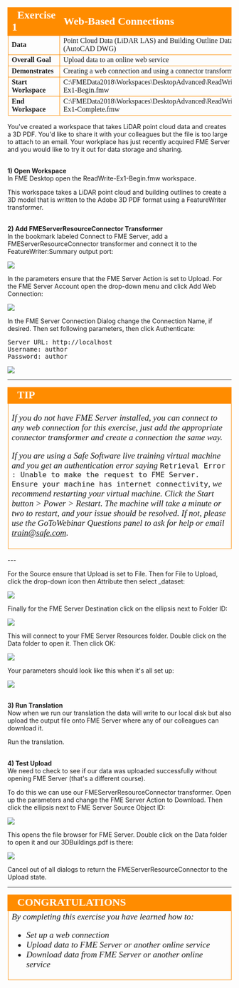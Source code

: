 <!--Exercise Section-->


<table style="border-spacing: 0px;border-collapse: collapse;font-family:serif">
<tr>
<td style="vertical-align:middle;background-color:darkorange;border: 2px solid darkorange">
<i class="fa fa-cogs fa-lg fa-pull-left fa-fw" style="color:white;padding-right: 12px;vertical-align:text-top"></i>
<span style="color:white;font-size:x-large;font-weight: bold">Exercise 1</span>
</td>
<td style="border: 2px solid darkorange;background-color:darkorange;color:white">
<span style="color:white;font-size:x-large;font-weight: bold">Web-Based Connections</span>
</td>
</tr>

<tr>
<td style="border: 1px solid darkorange; font-weight: bold">Data</td>
<td style="border: 1px solid darkorange">Point Cloud Data (LiDAR LAS) and Building Outline Data (AutoCAD DWG) </td>
</tr>

<tr>
<td style="border: 1px solid darkorange; font-weight: bold">Overall Goal</td>
<td style="border: 1px solid darkorange">Upload data to an online web service</td>
</tr>

<tr>
<td style="border: 1px solid darkorange; font-weight: bold">Demonstrates</td>
<td style="border: 1px solid darkorange">Creating a web connection and using a connector transformer</td>
</tr>

<tr>
<td style="border: 1px solid darkorange; font-weight: bold">Start Workspace</td>
<td style="border: 1px solid darkorange">C:\FMEData2018\Workspaces\DesktopAdvanced\ReadWrite-Ex1-Begin.fmw</td>
</tr>

<tr>
<td style="border: 1px solid darkorange; font-weight: bold">End Workspace</td>
<td style="border: 1px solid darkorange">C:\FMEData2018\Workspaces\DesktopAdvanced\ReadWrite-Ex1-Complete.fmw</td>
</tr>

</table>

You've created a workspace that takes LiDAR point cloud data and creates a 3D PDF. You'd like to share it with your colleagues but the file is too large to attach to an email. Your workplace has just recently acquired FME Server and you would like to try it out for data storage and sharing.

<br>**1) Open Workspace**
<br>In FME Desktop open the ReadWrite-Ex1-Begin.fmw workspace.

This workspace takes a LiDAR point cloud and building outlines to create a 3D model that is written to the Adobe 3D PDF format using a FeatureWriter transformer.


<br>**2) Add FMEServerResourceConnector Transformer**
<br>In the bookmark labeled Connect to FME Server, add a FMEServerResourceConnector transformer and connect it to the FeatureWriter:Summary output port:

![](./Images/Img3.200.Ex1.FMEServerResourceConnector.png)

In the parameters ensure that the FME Server Action is set to Upload. For the FME Server Account open the drop-down menu and click Add Web Connection:

![](./Images/Img3.201.Ex1.AddWebConnection.png)

In the FME Server Connection Dialog change the Connection Name, if desired. Then set following parameters, then click Authenticate:

<pre>
Server URL: http://localhost
Username: author
Password: author
</pre>

![](./Images/Img3.202.Ex1.ConnectionCredentials.png)

---

<!--Warning Section-->

<table style="border-spacing: 0px">
<tr>
<td style="vertical-align:middle;background-color:darkorange;border: 2px solid darkorange">
<i class="fa fa-info-circle fa-lg fa-pull-left fa-fw" style="color:white;padding-right: 12px;vertical-align:text-top"></i>
<span style="color:white;font-size:x-large;font-weight: bold;font-family:serif">TIP</span>
</td>
</tr>

<tr>
<td style="border: 1px solid darkorange">
<span style="font-family:serif; font-style:italic; font-size:larger">
  <p>If you do not have FME Server installed, you can connect to any web connection for this exercise, just add the appropriate connector transformer and create a connection the same way.</p>
  <p>If you are using a Safe Software live training virtual machine and you get an authentication error saying <span style="font-style:normal"><code>Retrieval Error : Unable to make the request to FME Server. Ensure your machine has internet connectivity</code></span>, we recommend restarting your virtual machine. Click the Start button > Power > Restart. The machine will take a minute or two to restart, and your issue should be resolved. If not, please use the GoToWebinar Questions panel to ask for help or email <a href="mailto:train@safe.com">train@safe.com</a>.</p>
</span>
</td>
</tr>
</table>
---

For the Source ensure that Upload is set to File. Then for File to Upload, click the drop-down icon then Attribute then select _dataset:

![](./Images/Img3.203.Ex1.SourceFileToUpload.png)

Finally for the FME Server Destination click on the ellipsis next to Folder ID:

![](./Images/Img3.204.Ex1.FolderID.png)

This will connect to your FME Server Resources folder. Double click on the Data folder to open it. Then click OK:

![](./Images/Img3.205.Ex1.FMEServerFolderSelect.png)

Your parameters should look like this when it's all set up:

![](./Images/Img3.206.Ex1.FMEServerConnectorParam.png)


<br>**3) Run Translation**
<br>Now when we run our translation the data will write to our local disk but also upload the output file onto FME Server where any of our colleagues can download it.

Run the translation.

<br>**4) Test Upload**
<br>We need to check to see if our data was uploaded successfully without opening FME Server (that's a different course).

To do this we can use our FMEServerResourceConnector transformer. Open up the parameters and change the FME Server Action to Download. Then click the ellipsis next to FME Server Source Object ID:

![](./Images/Img3.207.Ex1.RequestDownload.png)

This opens the file browser for FME Server. Double click on the Data folder to open it and our 3DBuildings.pdf is there:

![](./Images/Img3.208.Ex1.FolderOutput.png)

Cancel out of all dialogs to return the FMEServerResourceConnector to the Upload state.


---

<!--Exercise Congratulations Section-->

<table style="border-spacing: 0px">
<tr>
<td style="vertical-align:middle;background-color:darkorange;border: 2px solid darkorange">
<i class="fa fa-thumbs-o-up fa-lg fa-pull-left fa-fw" style="color:white;padding-right: 12px;vertical-align:text-top"></i>
<span style="color:white;font-size:x-large;font-weight: bold;font-family:serif">CONGRATULATIONS</span>
</td>
</tr>

<tr>
<td style="border: 1px solid darkorange">
<span style="font-family:serif; font-style:italic; font-size:larger">
By completing this exercise you have learned how to:
<ul><li>Set up a web connection</li>
<li>Upload data to FME Server or another online service</li>
<li>Download data from FME Server or another online service</li></ul>
</span>
</td>
</tr>
</table>

